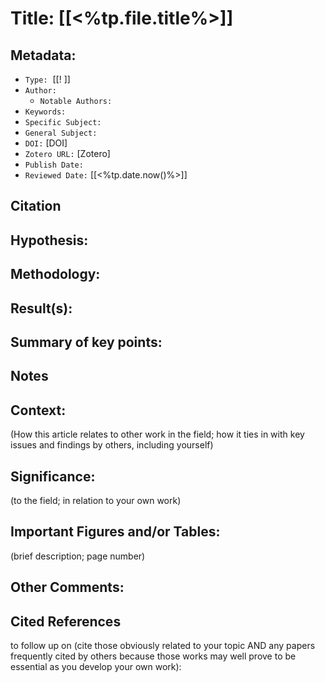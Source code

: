 


# **Title: [[<%tp.file.title%>]]**

## Metadata:

-   `Type:`  [[! ]]
-   `Author:`
    -   `Notable Authors:`
-   `Keywords:`
-   `Specific Subject:`
-   `General Subject:`
-   `DOI:` [DOI]
-   `Zotero URL:` [Zotero]
-   `Publish Date:`
-   `Reviewed Date:` [[<%tp.date.now()%>]]

## Citation

## Hypothesis:

## Methodology:

## Result(s):

## Summary of key points:

## Notes

## Context:

(How this article relates to other work in the field; how it ties in with key issues and findings by others, including yourself)

## Significance:

(to the field; in relation to your own work)

## Important Figures and/or Tables:

(brief description; page number)

## Other Comments:

## Cited References

to follow up on (cite those obviously related to your topic AND any papers frequently cited by others because those works may well prove to be essential as you develop your own work):
